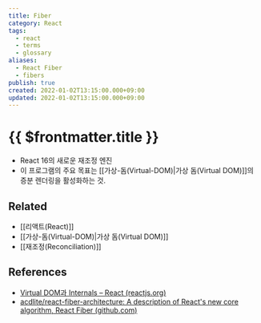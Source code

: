 ```yaml
---
title: Fiber
category: React
tags:
  - react
  - terms
  - glossary
aliases:
  - React Fiber
  - fibers
publish: true
created: 2022-01-02T13:15:00.000+09:00
updated: 2022-01-02T13:15:00.000+09:00
---
```


# {{ $frontmatter.title }}

- React 16의 새로운 재조정 엔진
- 이 프로그램의 주요 목표는 [[가상-돔(Virtual-DOM)|가상 돔(Virtual DOM)]]의 증분 렌더링을 활성화하는 것.

## Related

- [[리액트(React)]]
- [[가상-돔(Virtual-DOM)|가상 돔(Virtual DOM)]]
- [[재조정(Reconciliation)]]

## References

- [Virtual DOM과 Internals – React (reactjs.org)](https://ko.reactjs.org/docs/faq-internals.html#what-is-react-fiber)
- [acdlite/react-fiber-architecture: A description of React's new core algorithm, React Fiber (github.com)](https://github.com/acdlite/react-fiber-architecture)
